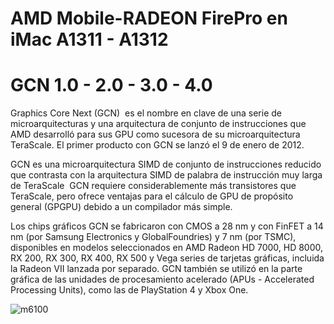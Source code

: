 # AMD Mobile-RADEON FirePro en iMac A1311 - A1312
# GCN 1.0 - 2.0 - 3.0 - 4.0

Graphics Core Next (GCN)
​ es el nombre en clave de una serie de microarquitecturas y una arquitectura de conjunto de instrucciones que AMD desarrolló para sus GPU como sucesora de su microarquitectura TeraScale. El primer producto con GCN se lanzó el 9 de enero de 2012.

GCN es una microarquitectura SIMD de conjunto de instrucciones reducido que contrasta con la arquitectura SIMD de palabra de instrucción muy larga de TeraScale
​ GCN requiere considerablemente más transistores que TeraScale, pero ofrece ventajas para el cálculo de GPU de propósito general (GPGPU) debido a un compilador más simple.

Los chips gráficos GCN se fabricaron con CMOS a 28 nm y con FinFET a 14 nm (por Samsung Electronics y GlobalFoundries) y 7 nm (por TSMC), disponibles en modelos seleccionados en AMD Radeon HD 7000, HD 8000, RX 200, RX 300, RX 400, RX 500 y Vega series de tarjetas gráficas, incluida la Radeon VII lanzada por separado. GCN también se utilizó en la parte gráfica de las unidades de procesamiento acelerado (APUs - Accelerated Processing Units), como las de PlayStation 4 y Xbox One.

![m6100](https://github.com/AvieDv/AMD-FirePro/assets/43917721/9966bd18-cfea-46d3-bb42-93d54f134f66)

